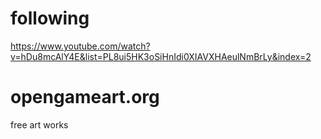 # following
https://www.youtube.com/watch?v=hDu8mcAlY4E&list=PL8ui5HK3oSiHnIdi0XIAVXHAeulNmBrLy&index=2

# opengameart.org
free art works